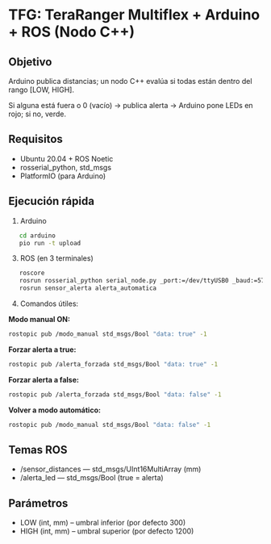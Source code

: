 # TFG: TeraRanger Multiflex + Arduino + ROS (Nodo C++)

## Objetivo
Arduino publica distancias; un nodo C++ evalúa si todas están dentro del rango [LOW, HIGH]. 

Si alguna está fuera o 0 (vacío) → publica alerta → Arduino pone LEDs en rojo; si no, verde.

## Requisitos
- Ubuntu 20.04 + ROS Noetic
- rosserial_python, std_msgs
- PlatformIO (para Arduino)

## Ejecución rápida
1) Arduino
```bash
   cd arduino
   pio run -t upload
```
3) ROS (en 3 terminales)
```bash
   roscore
   rosrun rosserial_python serial_node.py _port:=/dev/ttyUSB0 _baud:=57600 
   rosrun sensor_alerta alerta_automatica
```
4) Comandos útiles:

  **Modo manual ON:**
```bash
rostopic pub /modo_manual std_msgs/Bool "data: true" -1
```
   **Forzar alerta a true:** 
```bash
rostopic pub /alerta_forzada std_msgs/Bool "data: true" -1
```
   **Forzar alerta a false:**
```bash
rostopic pub /alerta_forzada std_msgs/Bool "data: false" -1
```
   **Volver a modo automático:**
```bash
rostopic pub /modo_manual std_msgs/Bool "data: false" -1
```
## Temas ROS
- /sensor_distances — std_msgs/UInt16MultiArray (mm)
- /alerta_led — std_msgs/Bool (true = alerta)

## Parámetros
- LOW (int, mm)  – umbral inferior (por defecto 300)
- HIGH (int, mm) – umbral superior (por defecto 1200)


